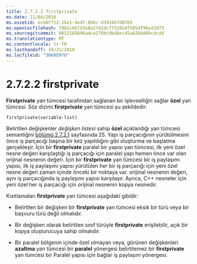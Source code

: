 ```yaml
---
title: 2.7.2.2 firstprivate
ms.date: 11/04/2016
ms.assetid: ece6ff12-2be1-4e4f-866c-d39345fd87b5
ms.openlocfilehash: f981c66fd3e0a2f42dcf731954f5054f96ed2973
ms.sourcegitcommit: 6052185696adca270bc9bdbec45a626dd89cdcdd
ms.translationtype: MT
ms.contentlocale: tr-TR
ms.lasthandoff: 10/31/2018
ms.locfileid: "50605978"
---
```

# <a name="2722-firstprivate"></a>2.7.2.2 firstprivate

**Firstprivate** yan tümcesi tarafından sağlanan bir işlevselliğin sağlar **özel** yan tümcesi. Söz dizimi **firstprivate** yan tümcesi şu şekildedir:

```
firstprivate(variable-list)
```

Belirtilen değişkenler *değişken listesi* sahip **özel** açıklandığı yan tümcesi semantiğini [bölümü 2.7.2.1](../../parallel/openmp/2-7-2-1-private.md) sayfasında 25. Yapı iş parçacığının yürütülmesini önce iş parçacığı başına bir kez yapıldığını gibi oluşturma ve başlatma gerçekleşir. İçin bir **firstprivate** paralel bir yapısı yan tümcesi, ilk yeni özel nesne değeri karşılaştığı iş parçacığı için paralel yapı hemen önce var olan orijinal nesnenin değeri. İçin bir **firstprivate** yan tümcesi bir iş paylaşımı yapısı, ilk iş paylaşımı yapısı yürütülen her bir iş parçacığı için yeni özel nesne değeri zaman içinde önceki bir noktaya var. orijinal nesnenin değeri, aynı iş parçacığında iş paylaşımı yapısı karşılaşır. Ayrıca, C++ nesneler için yeni özel her iş parçacığı için orijinal nesnenin kopya nesnedir.

Kısıtlamaları **firstprivate** yan tümcesi aşağıdaki gibidir:

- Belirtilen bir değişken bir **firstprivate** yan tümcesi eksik bir türü veya bir başvuru türü değil olmalıdır.

- Bir değişken olarak belirtilen sınıf türüyle **firstprivate** erişilebilir, açık bir kopya oluşturucuya sahip olmalıdır.

- Bir paralel bölgenin içinde özel olmayan veya, görünen değişkenleri **azaltma** yan tümcesi bir **paralel** yönergesi belirtilemez bir **firstprivate** yan tümcesi bir Paralel yapısı için bağlar iş paylaşım yönergesi.